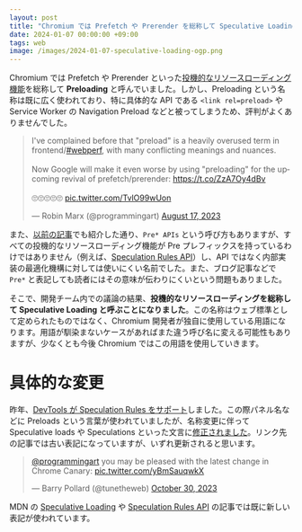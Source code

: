 ```yaml
---
layout: post
title: "Chromium では Prefetch や Prerender を総称して Speculative Loading と呼ぶことになった話"
date: 2024-01-07 00:00:00 +09:00
tags: web
image: /images/2024-01-07-speculative-loading-ogp.png
---
```


Chromium では Prefetch や Prerender といった[投機的なリソースローディング機能](/2021/05/06/resource-loading-apis)を総称して **Preloading** と呼んでいました。しかし、Preloading という名称は既に広く使われており、特に具体的な API である `<link rel=preload>` や Service Worker の Navigation Preload などと被ってしまうため、評判がよくありませんでした。

<blockquote class="twitter-tweet" data-dnt="true"><p lang="en" dir="ltr">I&#39;ve complained before that &quot;preload&quot; is a heavily overused term in frontend/<a href="https://twitter.com/hashtag/webperf?src=hash&amp;ref_src=twsrc%5Etfw">#webperf</a>, with many conflicting meanings and nuances.<br><br>Now Google will make it even worse by using &quot;preloading&quot; for the upcoming revival of prefetch/prerender: <a href="https://t.co/ZzA7Oy4dBv">https://t.co/ZzA7Oy4dBv</a><br><br>🙄🙄🙄🙄🙄 <a href="https://t.co/TvlO99wUon">pic.twitter.com/TvlO99wUon</a></p>&mdash; Robin Marx (@programmingart) <a href="https://twitter.com/programmingart/status/1692103834691145920?ref_src=twsrc%5Etfw">August 17, 2023</a></blockquote> <script async src="https://platform.twitter.com/widgets.js" charset="utf-8"></script>

また、[以前の記事](/2021/05/06/resource-loading-apis)でも紹介した通り、`Pre* APIs` という呼び方もありますが、すべての投機的なリソースローディング機能が Pre プレフィックスを持っているわけではありません（例えば、[Speculation Rules API](https://developer.chrome.com/docs/web-platform/prerender-pages)）し、API ではなく内部実装の最適化機構に対しては使いにくい名前でした。また、ブログ記事などで `Pre*` と表記しても読者にはその意味が伝わりにくいという問題もありました。

そこで、開発チーム内での議論の結果、**投機的なリソースローディングを総称して Speculative Loading と呼ぶことになりました**。この名称はウェブ標準として定められたものではなく、Chromium 開発者が独自に使用している用語になります。用語が馴染まないケースがあればまた違う呼び名に変える可能性もありますが、少なくとも今後 Chromium ではこの用語を使用していきます。

# 具体的な変更

昨年、[DevTools が Speculation Rules をサポート](https://developer.chrome.com/blog/debugging-speculation-rules)しました。この際パネル名などに Preloads という言葉が使われていましたが、名称変更に伴って Speculative loads や Speculations といった文言に[修正されました](https://chromium-review.googlesource.com/c/devtools/devtools-frontend/+/4974805)。リンク先の記事では古い表記になっていますが、いずれ更新されると思います。

<blockquote class="twitter-tweet" data-conversation="none" data-dnt="true"><p lang="en" dir="ltr"><a href="https://twitter.com/programmingart?ref_src=twsrc%5Etfw">@programmingart</a> you may be pleased with the latest change in Chrome Canary: <a href="https://t.co/yBmSauqwkX">pic.twitter.com/yBmSauqwkX</a></p>&mdash; Barry Pollard (@tunetheweb) <a href="https://twitter.com/tunetheweb/status/1718899373168341106?ref_src=twsrc%5Etfw">October 30, 2023</a></blockquote> <script async src="https://platform.twitter.com/widgets.js" charset="utf-8"></script>

MDN の [Speculative Loading](https://developer.mozilla.org/en-US/docs/Web/Performance/Speculative_loading) や [Speculation Rules API](https://developer.mozilla.org/en-US/docs/Web/API/Speculation_Rules_API) の記事では既に新しい表記が使われています。